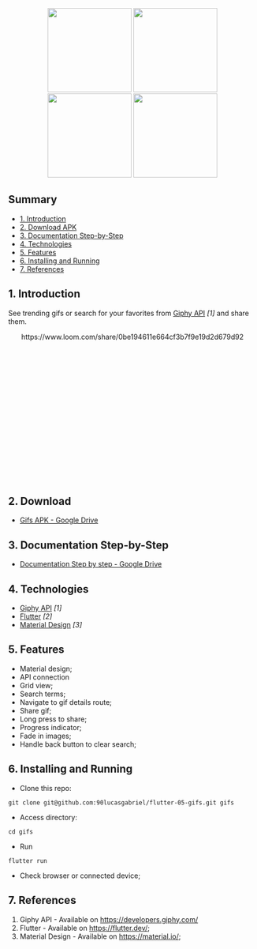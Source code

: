 
<div align="center">
<img src="https://user-images.githubusercontent.com/9625765/114325281-a298d980-9b05-11eb-91e8-112d9cbc539d.png" width="170px" /> <img src="https://user-images.githubusercontent.com/9625765/114325299-b3494f80-9b05-11eb-8de0-827750bebc14.png" width="170px" /> <img src="https://user-images.githubusercontent.com/9625765/114325308-c0663e80-9b05-11eb-8b54-96f40084087e.png" width="170px" /> <img src="https://user-images.githubusercontent.com/9625765/114325326-e25fc100-9b05-11eb-81b8-ee0a4bb98da0.png" width="170px" />
    
</div>

## Summary
  - [1. Introduction](#1-introduction)
  - [2. Download APK](#2-download-apk)
  - [3. Documentation Step-by-Step](#3-documentation-step-by-step)
  - [4. Technologies](#4-technologies)
  - [5. Features](#5-features)
  - [6. Installing and Running](#6-installing-and-running)
  - [7. References](#7-references)

## 1. Introduction
See trending gifs or search for your favorites from [Giphy API](https://developers.giphy.com/) _[1]_ and share them.
<div align="center" style="height: 300px; overflow: hidden">
  https://www.loom.com/share/0be194611e664cf3b7f9e19d2d679d92
  
</div>

## 2. Download
- [Gifs APK - Google Drive](https://drive.google.com/file/d/11DCZhUzwT5VHlJTGvrMeukQYQODcc5Sc/view?usp=sharing)

## 3. Documentation Step-by-Step
- [Documentation Step by step - Google Drive](https://docs.google.com/document/d/1Z79ju3gvPxEDg6G_r4yK6grcNf8UH2SKaU_1Mp73rl4/)

## 4. Technologies
- [Giphy API](https://developers.giphy.com/) _[1]_
- [Flutter](https://flutter.dev/) _[2]_
- [Material Design](https://material.io/) _[3]_

## 5. Features
- Material design;
- API connection
- Grid view;
- Search terms;
- Navigate to gif details route;
- Share gif;
- Long press to share;
- Progress indicator;
- Fade in images;
- Handle back button to clear search;

## 6. Installing and Running
- Clone this repo:
```
git clone git@github.com:90lucasgabriel/flutter-05-gifs.git gifs
```

- Access directory:
```
cd gifs
```

- Run
```
flutter run
```

- Check browser or connected device;


## 7. References
1. Giphy API - Available on https://developers.giphy.com/
2. Flutter - Available on https://flutter.dev/;
3. Material Design - Available on https://material.io/;
